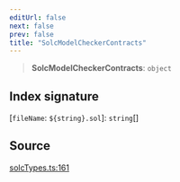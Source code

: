 ```yaml
---
editUrl: false
next: false
prev: false
title: "SolcModelCheckerContracts"
---
```


> **SolcModelCheckerContracts**: `object`

## Index signature

 \[`fileName`: ```${string}.sol```\]: `string`[]

## Source

[solcTypes.ts:161](https://github.com/evmts/tevm-monorepo/blob/main/bundler-packages/solc/src/solcTypes.ts#L161)
